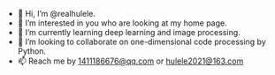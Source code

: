 - 👋 Hi, I’m @realhulele.
- 👀 I’m interested in you who are looking at my home page.
- 🌱 I’m currently learning deep learning and image processing.
- 💞️ I’m looking to collaborate on one-dimensional code processing by Python.
- 📫 Reach me by 1411186676@qq.com or hulele2021@163.com
